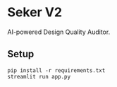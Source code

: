 # Seker V2

AI-powered Design Quality Auditor.

## Setup
```
pip install -r requirements.txt
streamlit run app.py
```
